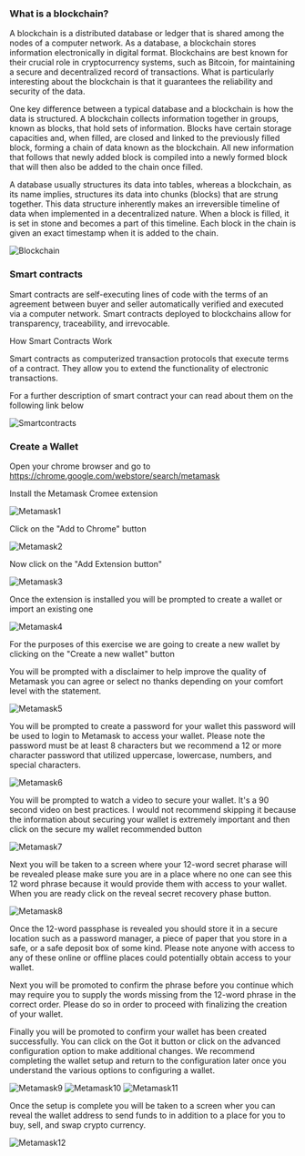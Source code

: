 
### What is a blockchain?

A blockchain is a distributed database or ledger that is shared among the nodes of a computer network. As a database, a blockchain stores information electronically in digital format. Blockchains are best known for their crucial role in cryptocurrency systems, such as Bitcoin, for maintaining a secure and decentralized record of transactions. What is particularly interesting about the blockchain is that it guarantees the reliability and security of the data.

One key difference between a typical database and a blockchain is how the data is structured. A blockchain collects information together in groups, known as blocks, that hold sets of information. Blocks have certain storage capacities and, when filled, are closed and linked to the previously filled block, forming a chain of data known as the blockchain. All new information that follows that newly added block is compiled into a newly formed block that will then also be added to the chain once filled.

A database usually structures its data into tables, whereas a blockchain, as its name implies, structures its data into chunks (blocks) that are strung together. This data structure inherently makes an irreversible timeline of data when implemented in a decentralized nature. When a block is filled, it is set in stone and becomes a part of this timeline. Each block in the chain is given an exact timestamp when it is added to the chain.

![Blockchain](1.blockchain.png)

### Smart contracts

Smart contracts are self-executing lines of code with the terms of an agreement between buyer and seller automatically verified and executed via a computer network. Smart contracts deployed to blockchains allow for transparency, traceability, and irrevocable.


How Smart Contracts Work

Smart contracts as computerized transaction protocols that execute terms of a contract. They allow you to extend the functionality of electronic transactions. 

For a further description of smart contract your can read about them on the following link below

![Smartcontracts](https://ethereum.org/en/smart-contracts/)

### Create a Wallet

Open your chrome browser and go to https://chrome.google.com/webstore/search/metamask

Install the Metamask Cromee extension

![Metamask1](1.metamask.png)

Click on the "Add to Chrome" button

![Metamask2](2.metamask.png)

Now click on the "Add Extension button"

![Metamask3](3.metamask.png)

Once the extension is installed you will be prompted to create a wallet or import an existing one

![Metamask4](4.metamask.png)

For the purposes of this exercise we are going to create a new wallet by clicking on the "Create a new wallet" button

You will be prompted with a disclaimer to help improve the quality of Metamask you can agree or select no thanks depending on your comfort level with the statement.

![Metamask5](5.metamask.png)

You will be prompted to create a password for your wallet this password will be used to login to Metamask to access your wallet. Please note the password must be at least 8 characters but we recommend a 12 or more character password that utilized uppercase, lowercase, numbers, and special characters.

![Metamask6](6.metamask.png)

You will be prompted to watch a video to secure your wallet. It's a 90 second video on best practices. I would not recommend skipping it because the information about securing your wallet is extremely important and then click on the secure my wallet recommended button

![Metamask7](7.metamask.png)

Next you will be taken to a screen where your 12-word secret pharase will be revealed please make sure you are in a place where no one can see this 12 word phrase because it would provide them with access to your wallet. When you are ready click on the reveal secret recovery phase button.

![Metamask8](8.metamask.png)

Once the 12-word passphase is revealed you should store it in a secure location such as a password manager, a piece of paper that you store in a safe, or a safe deposit box of some kind. Please note anyone with access to any of these online or offline places could potentially obtain access to your wallet.

Next you will be promoted to confirm the phrase before you continue which may require you to supply the words missing from the 12-word phrase in the correct order. Please do so in order to proceed with finalizing the  creation of your wallet.

Finally you will be promoted to confirm your wallet has been created successfully. You can click on the Got it button or click on the advanced configuration option to make additional changes. We recommend completing the wallet setup and return to the configuration later once you understand the various options to configuring a wallet.


![Metamask9](9.metamask.png)
![Metamask10](10.metamask.png)
![Metamask11](11.metamask.png)

Once the setup is complete you will be taken to a screen wher you can reveal the wallet address to send funds to in addition to a place for you to buy, sell, and swap crypto currency.


![Metamask12](12.metamask.png)
